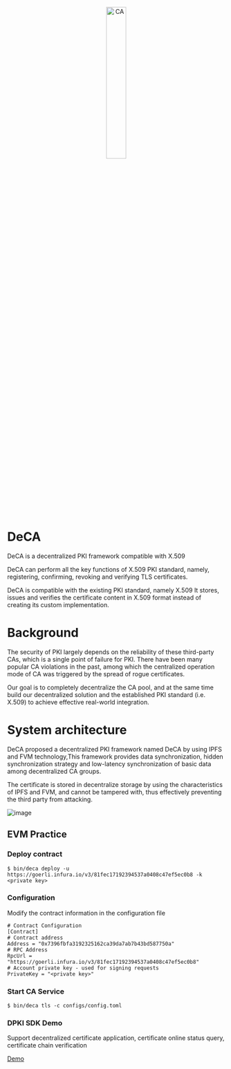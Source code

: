 <p align="center">
<img src="https://user-images.githubusercontent.com/52234994/165200623-c60e956b-5805-4088-bf58-f97ebd8ae8b4.png" 
    width="30%" border="0" alt="CA">
</p>

# DeCA
DeCA is a decentralized PKI framework compatible with X.509

DeCA can perform all the key functions of X.509 PKI standard, namely, registering, confirming, revoking and verifying TLS certificates.

DeCA is compatible with the existing PKI standard, namely X.509 It stores, issues and verifies the certificate content in X.509 format instead of creating its custom implementation.

# Background
The security of PKI largely depends on the reliability of these third-party CAs, which is a single point of failure for PKI.
There have been many popular CA violations in the past, among which the centralized operation mode of CA was triggered by the spread of rogue certificates.

Our goal is to completely decentralize the CA pool, and at the same time build our decentralized solution and the established
PKI standard (i.e. X.509) to achieve effective real-world integration.

# System architecture
DeCA proposed a decentralized PKI framework named DeCA by using IPFS and FVM technology,This framework provides data synchronization, hidden synchronization strategy and low-latency synchronization of basic data among decentralized CA groups.

The certificate is stored in decentralize storage by using the characteristics of IPFS and FVM, and cannot be tampered with, thus effectively preventing the third party from attacking.

![image](https://user-images.githubusercontent.com/52234994/192089294-d5891f90-16ac-497d-9efe-a09eb38b0ced.png)

## EVM Practice
### Deploy contract
```
$ bin/deca deploy -u https://goerli.infura.io/v3/81fec17192394537a0408c47ef5ec0b8 -k <private key>
```
### Configuration
Modify the contract information in the configuration file
```
# Contract Configuration
[Contract]
# Contract address
Address = "0x7396fbfa3192325162ca39da7ab7b43bd587750a"
# RPC Address
RpcUrl = "https://goerli.infura.io/v3/81fec17192394537a0408c47ef5ec0b8"
# Account private key - used for signing requests
PrivateKey = "<private key>"
```

### Start CA Service
```
$ bin/deca tls -c configs/config.toml
```
### DPKI SDK Demo
Support decentralized certificate application, certificate online status query, certificate chain verification

[Demo](https://github.com/FlowShield/casdk/tree/dpki/examples/vm-mtls)